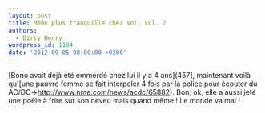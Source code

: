 ```yaml
---
layout: post
title: Même plus tranquille chez soi, vol. 2
authors:
  - Dirty Henry
wordpress_id: 1104
date: '2012-09-05 08:00:00 +0200'
---
```

[Bono avait déjà été emmerdé chez lui il y a 4 ans](457], maintenant voilà qu'[une pauvre femme se fait interpeler 4 fois par la police pour écouter du AC/DC->http://www.nme.com/news/acdc/65882). Bon, ok, elle a aussi jeté une poêle à frire sur son neveu mais quand même ! Le monde va mal ! 
